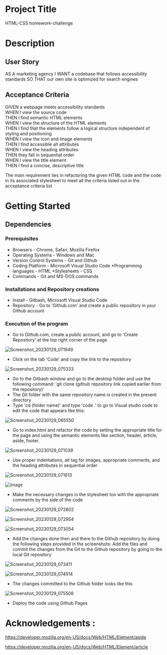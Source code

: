# Project Title
HTML-CSS homework-challenge
# Description
## User Story

AS A marketing agency
I WANT a codebase that follows accessibility standards
SO THAT our own site is optimized for search engines

## Acceptance Criteria

GIVEN a webpage meets accessibility standards
</br>
WHEN I view the source code
</br>
THEN I find semantic HTML elements
</br>
WHEN I view the structure of the HTML elements
</br>
THEN I find that the elements follow a logical structure independent of styling and positioning
</br>
WHEN I view the icon and image elements
</br>
THEN I find accessible alt attributes
</br>
WHEN I view the heading attributes
</br>
THEN they fall in sequential order
</br>
WHEN I view the title element
</br>
THEN I find a concise, descriptive title

The main requirement lies in refactoring the given HTML code and the code in its associated stylesheet to meet all the criteria listed out in the acceptance criteria list
# Getting Started
## Dependencies
### Prerequisites
* Browsers - Chrome, Safari, Mozilla Firefox
* Operating Systems - Windows and Mac
* Version Control Systems - Git and Github
* Coding Platform - Microsoft Visual Studio Code
*Programming languages - HTML
*Stylesheets - CSS
* Commands - Git and MS-DOS commands
### Installations and Repository creations
  * Install - Gitbash, Microsoft Visual Studio Code
  * Repository - Go to 'Github.com' and create a public repository in your Github account
### Execution of the program
* Go to Github.com, create a public account, and go to 'Create Repository' at the top right corner of the page

![Screenshot_20230129_071949](https://user-images.githubusercontent.com/122113060/215364723-4efb3c73-924d-4578-b504-fecf83b2c8b1.png)

* Click on the tab 'Code' and copy the link to the repository

![Screenshot_20230129_075333](https://user-images.githubusercontent.com/122113060/215366792-c79fa1b1-f204-4aed-b8fd-1cb6c362c95e.png)

* Go to the Gitbash window and go to the desktop folder and use the following command: 'git clone (github repository link copied earlier from the repository)'
* The Git folder with the same repository name is created in the present directory
* Type 'cd (folder name)' and type 'code .' to go to Visual studio code to edit the code that appears like this:


![Screenshot_20230129_065550](https://user-images.githubusercontent.com/122113060/215363893-cc92f0c2-9104-42d1-963c-ea9b0a5a752d.png)

* Go to index.html and refactor the code by setting the appropriate title for the page and using the semantic elements like section, header, article, aside, footer.

![Screenshot_20230129_071039](https://user-images.githubusercontent.com/122113060/215364236-86f7cf39-d44d-4f1c-9d02-ef0f7e8cf835.png)

* Use proper indentations, alt tag for images, appropriate comments, and the heading attributes in sequential order

![Screenshot_20230129_071613](https://user-images.githubusercontent.com/122113060/215364468-cf08c251-6529-425f-8a6d-74893ace5b3f.png)

![image](https://user-images.githubusercontent.com/122113060/215364539-50fe153f-d202-4062-8748-c669b4ea40ec.png)

* Make the necessary changes in the stylesheet too with the appropriate comments by the side of the code

![Screenshot_20230129_072802](https://user-images.githubusercontent.com/122113060/215365102-d0b33b8f-e180-4e99-8e36-d1dbe4f74568.png)

![Screenshot_20230129_072954](https://user-images.githubusercontent.com/122113060/215365211-804357c3-dda1-4fed-8c6c-09a4d46a383e.png)

![Screenshot_20230129_073054](https://user-images.githubusercontent.com/122113060/215365261-230ae520-098c-4ab6-8def-3ae8a7d72d99.png)

* Add the changes done then and there to the Github repository by doing the following steps provided in the screenshots:
Add the files and commit the changes from the Git to the Github repository by going to the local Git repository 

![Screenshot_20230129_073411](https://user-images.githubusercontent.com/122113060/215365623-d5fc8872-f8b7-4a52-b296-75f2441a9712.png)

![Screenshot_20230129_074514](https://user-images.githubusercontent.com/122113060/215366159-e8f0e2d9-9ec1-472b-95d0-11b3a88a6cca.png)

* The changes committed to the Github folder looks like this

![Screenshot_20230129_075508](https://user-images.githubusercontent.com/122113060/215366918-1cbd4193-bdf8-4358-a4da-65e9953db4ac.png)

* Deploy the code using Github Pages

# Acknowledgements : 

https://developer.mozilla.org/en-US/docs/Web/HTML/Element/aside

https://developer.mozilla.org/en-US/docs/Web/HTML/Element/article









